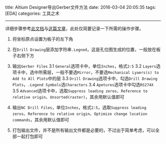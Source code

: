 title: Altium Designer导出Gerber文件方法
date: 2016-03-04 20:05:35
tags: [EDA]
categories: 工具之术

---

详细步骤参考[此文档](http://d1.amobbs.com/bbs_upload782111/files_27/ourdev_540478.pdf)与[这篇文章](http://pcbask.maihui.net/?/article/18)，此处仅简要记录一下所需的操作步骤。

<!--more-->

1. 将坐标原点设置为板子的左下角

2. 在`Drill Drawing`层添加字符串`.Legned`，这是孔位图生成的位置，一般放在板子右侧下方

3. 输出`Gerber Files`
3.1 `General`选项卡中，单位`Inches`，格式`2:5`
3.2 `Layers`选项卡中，选中所需层，一般不要选`Mirror`，不要选`Mechanical Lyaers(s) to Add to All Plots`中的层
3.3 `Drill Drawing`选项卡中，勾选`Drill Drawing Plots`，`.Legend Symbols`选`Characters`
3.4 `Apetures`选项卡中勾选`RS274X`
3.5 `Advanced`选项卡中，选取`Suppress leading zeros`、`Reference to relative origin`、`Unsorted(raster)`，其余用默认值即可

4. 输出`NC Drill Files`，单位`Inches`，格式`2:5`，选取`Suppress leading zeros`、`Reference to relative origin`、`Optimize change location commands`，其余用默认值即可

5. 打包输出文件，并不是所有输出文件都是必要的，不过出于简单考虑，可以全部一起打包即可

